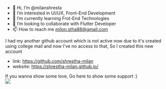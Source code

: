 - 👋 Hi, I’m @milanshresta
- 👀 I’m interested in UI/UX, Front-End Development
- 🌱 I’m currently learning Frot-End Technologies
- 💞️ I’m looking to collaborate with Flutter Developer 
- 📫 How to reach me milon.stha88@gmail.com

I had my another github account which is not active now due to it's created using college mail and now I've no access to that, So I created this new account
- link: https://github.com/shrestha-milan
- website: https://shrestha-milan.github.io/
<!---
milanshresta/milanshresta is a ✨ special ✨ repository because it's `README.md` (this file) appears on your GitHub profile.
You can click the Preview link to take a look at your changes.
--->

If you wanna show some love, Go here to show some support :) <br>
<a href="https://www.buymeacoffee.com/milanshrestha"><img src="https://img.buymeacoffee.com/button-api/?text=Buy me a coffee&emoji=&slug=milanshrestha&button_colour=FFDD00&font_colour=000000&font_family=Lato&outline_colour=000000&coffee_colour=ffffff" /></a>
